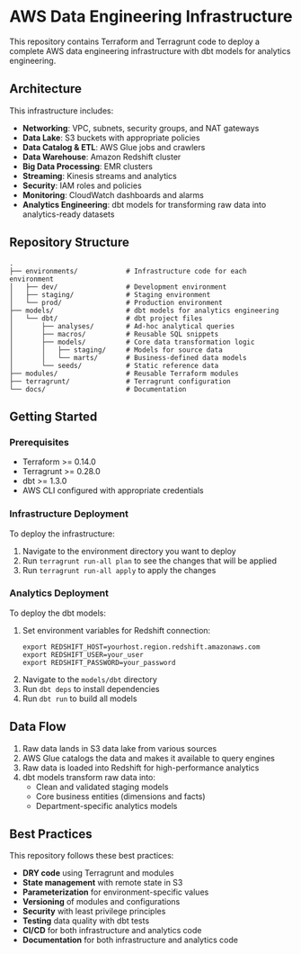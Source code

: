 # AWS Data Engineering Infrastructure

This repository contains Terraform and Terragrunt code to deploy a complete AWS data engineering infrastructure with dbt models for analytics engineering.

## Architecture

This infrastructure includes:

- **Networking**: VPC, subnets, security groups, and NAT gateways
- **Data Lake**: S3 buckets with appropriate policies
- **Data Catalog & ETL**: AWS Glue jobs and crawlers
- **Data Warehouse**: Amazon Redshift cluster
- **Big Data Processing**: EMR clusters
- **Streaming**: Kinesis streams and analytics
- **Security**: IAM roles and policies
- **Monitoring**: CloudWatch dashboards and alarms
- **Analytics Engineering**: dbt models for transforming raw data into analytics-ready datasets

## Repository Structure

```
.
├── environments/            # Infrastructure code for each environment
│   ├── dev/                 # Development environment
│   ├── staging/             # Staging environment
│   └── prod/                # Production environment
├── models/                  # dbt models for analytics engineering
│   └── dbt/                 # dbt project files
│       ├── analyses/        # Ad-hoc analytical queries
│       ├── macros/          # Reusable SQL snippets
│       ├── models/          # Core data transformation logic
│       │   ├── staging/     # Models for source data
│       │   └── marts/       # Business-defined data models
│       └── seeds/           # Static reference data
├── modules/                 # Reusable Terraform modules
├── terragrunt/              # Terragrunt configuration
└── docs/                    # Documentation
```

## Getting Started

### Prerequisites

- Terraform >= 0.14.0
- Terragrunt >= 0.28.0
- dbt >= 1.3.0
- AWS CLI configured with appropriate credentials

### Infrastructure Deployment

To deploy the infrastructure:

1. Navigate to the environment directory you want to deploy
2. Run `terragrunt run-all plan` to see the changes that will be applied
3. Run `terragrunt run-all apply` to apply the changes

### Analytics Deployment

To deploy the dbt models:

1. Set environment variables for Redshift connection:
   ```
   export REDSHIFT_HOST=yourhost.region.redshift.amazonaws.com
   export REDSHIFT_USER=your_user
   export REDSHIFT_PASSWORD=your_password
   ```
2. Navigate to the `models/dbt` directory
3. Run `dbt deps` to install dependencies
4. Run `dbt run` to build all models

## Data Flow

1. Raw data lands in S3 data lake from various sources
2. AWS Glue catalogs the data and makes it available to query engines
3. Raw data is loaded into Redshift for high-performance analytics
4. dbt models transform raw data into:
   - Clean and validated staging models
   - Core business entities (dimensions and facts)
   - Department-specific analytics models

## Best Practices

This repository follows these best practices:

- **DRY code** using Terragrunt and modules
- **State management** with remote state in S3
- **Parameterization** for environment-specific values
- **Versioning** of modules and configurations
- **Security** with least privilege principles
- **Testing** data quality with dbt tests
- **CI/CD** for both infrastructure and analytics code
- **Documentation** for both infrastructure and analytics code